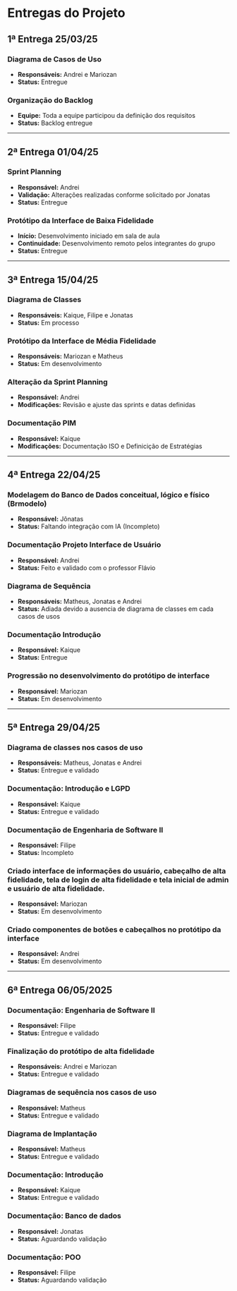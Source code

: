 # Entregas do Projeto

## 1ª Entrega  25/03/25

### Diagrama de Casos de Uso
- **Responsáveis:** Andrei e Mariozan  
- **Status:** Entregue 

### Organização do Backlog
- **Equipe:** Toda a equipe participou da definição dos requisitos  
- **Status:** Backlog entregue  

---

## 2ª Entrega 01/04/25

### Sprint Planning
- **Responsável:** Andrei  
- **Validação:** Alterações realizadas conforme solicitado por Jonatas  
- **Status:** Entregue  

### Protótipo da Interface de Baixa Fidelidade
- **Início:** Desenvolvimento iniciado em sala de aula  
- **Continuidade:** Desenvolvimento remoto pelos integrantes do grupo  
- **Status:** Entregue  

---

## 3ª Entrega 15/04/25 

### Diagrama de Classes
- **Responsáveis:** Kaique, Filipe e Jonatas  
- **Status:** Em processo  

### Protótipo da Interface de Média Fidelidade
- **Responsáveis:** Mariozan e Matheus  
- **Status:** Em desenvolvimento  

### Alteração da Sprint Planning
- **Responsável:** Andrei  
- **Modificações:** Revisão e ajuste das sprints e datas definidas

### Documentação PIM
- **Responsável:** Kaique  
- **Modificações:** Documentação ISO e Definicição de Estratégias  

---

## 4ª Entrega 22/04/25 

### Modelagem do Banco de Dados conceitual, lógico e físico (Brmodelo)
- **Responsável:** Jônatas
- **Status:** Faltando integração com IA (Incompleto)

### Documentação Projeto Interface de Usuário
- **Responsável:** Andrei
- **Status:** Feito e validado com o professor Flávio

### Diagrama de Sequência 
- **Responsáveis:** Matheus, Jonatas e Andrei
- **Status:** Adiada devido a ausencia de diagrama de classes em cada casos de usos

### Documentação Introdução
- **Responsável:** Kaique
- **Status:** Entregue

### Progressão no desenvolvimento do protótipo de interface
- **Responsável:** Mariozan
- **Status:** Em desenvolvimento

---

## 5ª Entrega 29/04/25

### Diagrama de classes nos casos de uso
- **Responsáveis:** Matheus, Jonatas e Andrei
- **Status:** Entregue e validado

### Documentação: Introdução e LGPD
- **Responsável:** Kaique
- **Status:** Entregue e validado

### Documentação de Engenharia de Software II
- **Responsável:** Filipe
- **Status:** Incompleto

### Criado interface de informações do usuário, cabeçalho de alta fidelidade, tela de login de alta fidelidade e tela inicial de admin e usuário de alta fidelidade.
- **Responsável:** Mariozan
- **Status:** Em desenvolvimento

### Criado componentes de botões e cabeçalhos no protótipo da interface
- **Responsável:** Andrei 
- **Status:** Em desenvolvimento

---

## 6ª Entrega 06/05/2025

### Documentação: Engenharia de Software II
- **Responsável:** Filipe
- **Status:** Entregue e validado

### Finalização do protótipo de alta fidelidade
- **Responsáveis:** Andrei e Mariozan
- **Status:** Entregue e validado

### Diagramas de sequência nos casos de uso
- **Responsável:** Matheus
- **Status:** Entregue e validado

### Diagrama de Implantação
- **Responsável:** Matheus 
- **Status:** Entregue e validado

### Documentação: Introdução
- **Responsável:** Kaique
- **Status:** Entregue e validado

### Documentação: Banco de dados
- **Responsável:** Jonatas
- **Status:** Aguardando validação

### Documentação: POO
- **Responsável:** Filipe
- **Status:** Aguardando validação
